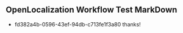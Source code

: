 ## OpenLocalization Workflow Test MarkDown
* fd382a4b-0596-43ef-94db-c713fe1f3a80 thanks!

<!--HONumber=Aug16_HO3-->


